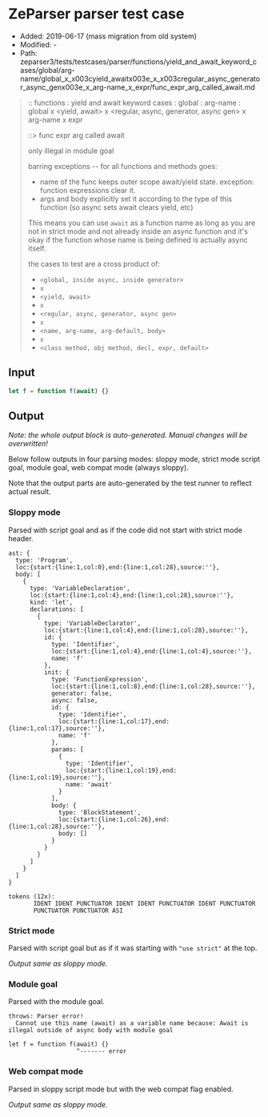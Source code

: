 # ZeParser parser test case

- Added: 2019-06-17 (mass migration from old system)
- Modified: -
- Path: zeparser3/tests/testcases/parser/functions/yield_and_await_keyword_cases/global/arg-name/global_x_x003cyield_awaitx003e_x_x003cregular_async_generator_async_genx003e_x_arg-name_x_expr/func_expr_arg_called_await.md

> :: functions : yield and await keyword cases : global : arg-name : global x <yield, await> x <regular, async, generator, async gen> x arg-name x expr
>
> ::> func expr arg called await
>
> only illegal in module goal
>
> barring exceptions -- for all functions and methods goes:
>
> - name of the func keeps outer scope await/yield state. exception: function expressions clear it.
> - args and body explicitly set it according to the type of this function (so async sets await clears yield, etc)
>
> This means you can use `await` as a function name as long as you are not in strict mode and not already inside an async function and it's okay if the function whose name is being defined is actually async itself.
>
> the cases to test are a cross product of:
>
> - `<global, inside async, inside generator>` 
> - `x` 
> - `<yield, await>`
> - `x` 
> - `<regular, async, generator, async gen>`
> - `x` 
> - `<name, arg-name, arg-default, body>`
> - `x`
> - `<class method, obj method, decl, expr, default>`

## Input

`````js
let f = function f(await) {}
`````

## Output

_Note: the whole output block is auto-generated. Manual changes will be overwritten!_

Below follow outputs in four parsing modes: sloppy mode, strict mode script goal, module goal, web compat mode (always sloppy).

Note that the output parts are auto-generated by the test runner to reflect actual result.

### Sloppy mode

Parsed with script goal and as if the code did not start with strict mode header.

`````
ast: {
  type: 'Program',
  loc:{start:{line:1,col:0},end:{line:1,col:28},source:''},
  body: [
    {
      type: 'VariableDeclaration',
      loc:{start:{line:1,col:4},end:{line:1,col:28},source:''},
      kind: 'let',
      declarations: [
        {
          type: 'VariableDeclarator',
          loc:{start:{line:1,col:4},end:{line:1,col:28},source:''},
          id: {
            type: 'Identifier',
            loc:{start:{line:1,col:4},end:{line:1,col:4},source:''},
            name: 'f'
          },
          init: {
            type: 'FunctionExpression',
            loc:{start:{line:1,col:8},end:{line:1,col:28},source:''},
            generator: false,
            async: false,
            id: {
              type: 'Identifier',
              loc:{start:{line:1,col:17},end:{line:1,col:17},source:''},
              name: 'f'
            },
            params: [
              {
                type: 'Identifier',
                loc:{start:{line:1,col:19},end:{line:1,col:19},source:''},
                name: 'await'
              }
            ],
            body: {
              type: 'BlockStatement',
              loc:{start:{line:1,col:26},end:{line:1,col:28},source:''},
              body: []
            }
          }
        }
      ]
    }
  ]
}

tokens (12x):
       IDENT IDENT PUNCTUATOR IDENT IDENT PUNCTUATOR IDENT PUNCTUATOR
       PUNCTUATOR PUNCTUATOR ASI
`````

### Strict mode

Parsed with script goal but as if it was starting with `"use strict"` at the top.

_Output same as sloppy mode._

### Module goal

Parsed with the module goal.

`````
throws: Parser error!
  Cannot use this name (await) as a variable name because: Await is illegal outside of async body with module goal

let f = function f(await) {}
                   ^------- error
`````


### Web compat mode

Parsed in sloppy script mode but with the web compat flag enabled.

_Output same as sloppy mode._
